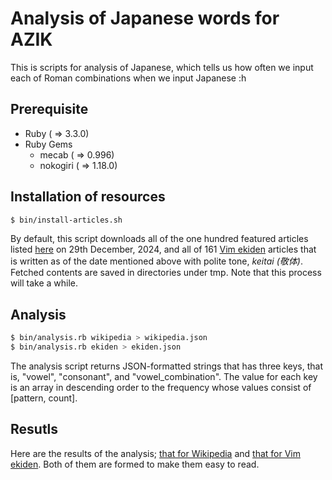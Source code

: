 # Analysis of Japanese words for AZIK
This is scripts for analysis of Japanese, which tells us how often we input each of Roman combinations when we input Japanese :h

## Prerequisite
- Ruby ( => 3.3.0)
- Ruby Gems
  - mecab  ( => 0.996)
  - nokogiri ( => 1.18.0)

## Installation of resources
```bash
$ bin/install-articles.sh
```

By default, this script downloads all of the one hundred featured articles listed [here](https://ja.wikipedia.org/wiki/Wikipedia:%E7%A7%80%E9%80%B8%E3%81%AA%E8%A8%98%E4%BA%8B) on 29th December, 2024, and all of 161 [Vim ekiden](https://vim-jp.org/ekiden/) articles that is written as of the date mentioned above with polite tone, *keitai (敬体)*.
Fetched contents are saved in directories under tmp.
Note that this process will take a while.

## Analysis
```bash
$ bin/analysis.rb wikipedia > wikipedia.json
$ bin/analysis.rb ekiden > ekiden.json
```

The analysis script returns JSON-formatted strings that has three keys, that is, "vowel", "consonant", and "vowel_combination". The value for each key is an array in descending order to the frequency whose values consist of [pattern, count].

## Resutls
Here are the results of the analysis; [that for Wikipedia](https://gist.github.com/NI57721/2facb3227fa009c7d51e23710a2dc125) and [that for Vim ekiden](https://gist.github.com/NI57721/63eab2ddf9a0f4fa40e77c717eff84ce). Both of them are formed to make them easy to read.
